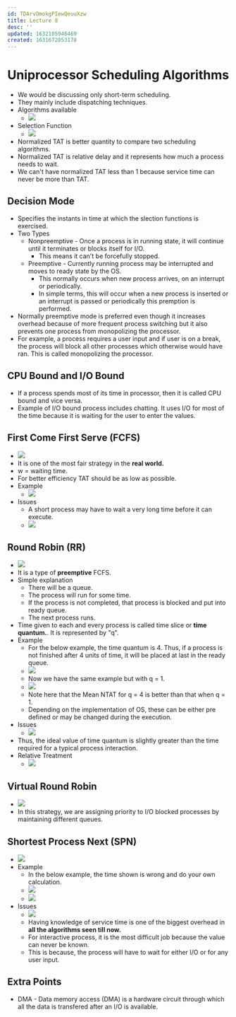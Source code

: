 ```yaml
---
id: TDArvOmokgPIewQeuuXzw
title: Lecture 8
desc: ''
updated: 1632105946469
created: 1631672853178
---
```


# Uniprocessor Scheduling Algorithms

* We would be discussing only short-term scheduling.
* They mainly include dispatching techniques.
* Algorithms available
    * ![](/assets/images/2021-09-20-08-08-03.png)
* Selection Function
    * ![](/assets/images/2021-09-20-08-10-10.png)
* Normalized TAT is better quantity to compare two scheduling algorithms.
* Normalized TAT is relative delay and it represents how much a process needs to wait.
* We can't have normalized TAT less than 1 because service time can never be more than TAT.

## Decision Mode
* Specifies the instants in time at which the slection functions is exercised.
* Two Types
    * Nonpreemptive - Once a process is in running state, it will continue until it terminates or blocks itself for I/O.
        * This means it can't be forcefully stopped.
    * Preemptive - Currently running process may be interrupted and moves to ready state by the OS.
        * This normally occurs when new process arrives, on an interrupt or periodically.
        * In simple terms, this will occur when a new process is inserted or an interrupt is passed or periodically this premption is performed.
* Normally preemptive mode is preferred even though it increases overhead because of more frequent process switching but it also prevents one process from monopolizing the processor.
* For example, a process requires a user input and if user is on a break, the process will block all other processes which otherwise would have ran. This is called monopolizing the processor.

## CPU Bound and I/O Bound
* If a process spends most of its time in processor, then it is called CPU bound and vice versa.
* Example of I/O bound process includes chatting. It uses I/O for most of the time because it is waiting for the user to enter the values.

## First Come First Serve (FCFS)
* ![](/assets/images/2021-09-20-08-14-00.png)
* It is one of the most fair strategy in the **real world.**
* w = waiting time.
* For better efficiency TAT should be as low as possible.
* Example
    * ![](/assets/images/2021-09-28-10-54-38.png)
* Issues
    * A short process may have to wait a very long time before it can execute.
    * ![](/assets/images/2021-09-20-08-33-39.png)

## Round Robin (RR)
* ![](/assets/images/2021-09-28-12-18-13.png)
* It is a type of **preemptive** FCFS.
* Simple explanation
    * There will be a queue.
    * The process will run for some time.
    * If the process is not completed, that process is blocked and put into ready queue.
    * The next process runs.
* Time given to each and every process is called time slice or **time quantum.**. It is represented by "q".
* Example
    * For the below example, the time quantum is 4. Thus, if a process is not finished after 4 units of time, it will be placed at last in the ready queue.
    * ![](/assets/images/2021-09-28-12-26-01.png)
    * Now we have the same example but with q = 1.
    * ![](/assets/images/2021-09-28-12-40-19.png)
    * Note here that the Mean NTAT for q = 4 is better than that when q = 1.
    * Depending on the implementation of OS, these can be either pre defined or may be changed during the execution.
* Issues
    * ![](/assets/images/2021-09-28-12-44-01.png)
* Thus, the ideal value of time quantum is slightly greater than the time required for a typical process interaction.
* Relative Treatment
    * ![](/assets/images/2021-09-28-13-24-26.png)

## Virtual Round Robin
* ![](/assets/images/2021-09-28-13-26-40.png)
* In this strategy, we are assigning priority to I/O blocked processes by maintaining different queues.

## Shortest Process Next (SPN)
* ![](/assets/images/2021-09-28-15-00-03.png)
* Example
    * In the below example, the time shown is wrong and do your own calculation.
    * ![](/assets/images/2021-09-28-15-03-17.png)
    * ![](/assets/images/2021-09-28-15-03-30.png)
* Issues
    * ![](/assets/images/2021-09-28-15-03-48.png)
    * Having knowledge of service time is one of the biggest overhead in **all the algorithms seen till now.**
    * For interactive process, it is the most difficult job because the value can never be known.
    * This is because, the process will have to wait for either I/O or for any user input.

## Extra Points
* DMA - Data memory access (DMA) is a hardware circuit through which all the data is transfered after an I/O is available.
